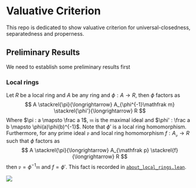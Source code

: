 # Valuative Criterion

This repo is dedicated to show valuative criterion for universal-closedness, separatedness and properness.

## Preliminary Results
We need to establish some preliminary results first

### Local rings

Let $R$ be a local ring and $A$ be any ring and $\phi : A \longrightarrow R$, then $\phi$ factors as
$$
A \stackrel{\pi}{\longrightarrow} A_{\phi^{-1}\mathfrak m} \stackrel{\phi'}{\longrightarrow} R
$$
Where $\pi : a \mapsto \frac a 1$, $\mathfrak m$ is the maximal ideal and $\phi' : \frac a b \mapsto \phi(a)\phi(b)^{-1}$.
Note that $\phi'$ is a local ring homomorphism. Furthermore, for any prime ideal $\mathfrak p$ and local ring homomorphism $f : A_{\mathfrak p}\longrightarrow R$ such that $\phi$ factors as
$$
A \stackrel{\pi}{\longrightarrow} A_{\mathfrak p} \stackrel{f}{\longrightarrow} R
$$
then $\mathfrak p = \phi^{-1}\mathfrak m$ and $f = \phi'$. This fact is recorded in [`about_local_rings.lean`](src/about_local_rings.lean#L235).

![](https://img.shields.io/bower/l/mi?style=flat-square)